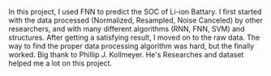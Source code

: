 In this project, I used FNN to predict the SOC of Li-ion Battary.
I first started with the data processed (Normalized, Resampled, Noise Canceled) by other researchers, and with many different algorithms (RNN, FNN, SVM) and structures.
After getting a satisfying result, I moved on to the raw data. The way to find the proper data processing algorithm was hard, but the finally worked.
Big thank to Phillip J. Kollmeyer. He's Researches and dataset helped me a lot on this project.

